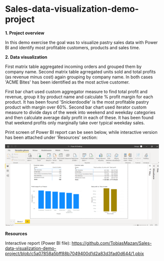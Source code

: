 # Sales-data-visualization-demo-project

__1. Project overview__

In this demo exercise the goal was to visualize pastry sales data with Power BI and identify most profitable customers, products and sales time.

__2. Data visualization__

First matrix table aggregated incoming orders and grouped them by company name. Second matrix table agrregated units sold and total profits (as revenue minus cost) again grouping by company name. In both cases 'ACME Bites' has been identified as the most active customer.

First bar chart used custom aggregator measure to find total profit and revenue, group it by product name and calculate % profit margin for each product. It has been found 'Snickerdoodle' is the most profitable pastry product with margin over 60%. Second bar chart used iterator custom measure to divide days of the week into weekend and weekday categories and then calculate average daily profit in each of these. It has been found that weekend profits only marginally take over typical weekday sales. 

Print screen of Power BI report can be seen below, while interactive version has been attached under 'Resources' section:

![image](https://github.com/TobiasMazan/Sales-data-visualization-demo-project/blob/main/StaticReport.png)

__Resources__

Interactive report (Power BI file): https://github.com/TobiasMazan/Sales-data-visualization-demo-project/blob/c5a07858a5bff88b7049400d1d2a83d3fad0d644/1.pbix
